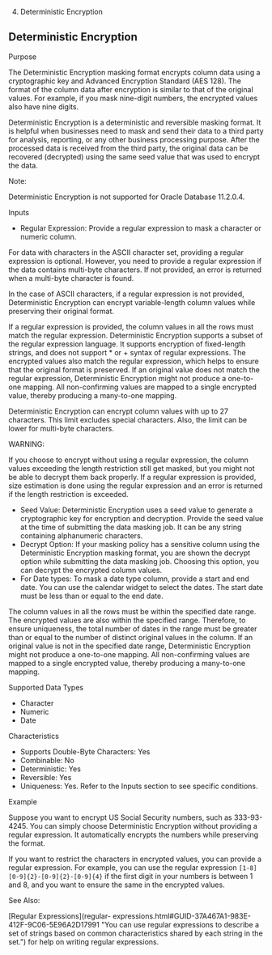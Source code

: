   4. Deterministic Encryption

## Deterministic Encryption

Purpose

The Deterministic Encryption masking format encrypts column data using a
cryptographic key and Advanced Encryption Standard (AES 128). The format of
the column data after encryption is similar to that of the original values.
For example, if you mask nine-digit numbers, the encrypted values also have
nine digits.

Deterministic Encryption is a deterministic and reversible masking format. It
is helpful when businesses need to mask and send their data to a third party
for analysis, reporting, or any other business processing purpose. After the
processed data is received from the third party, the original data can be
recovered (decrypted) using the same seed value that was used to encrypt the
data.

Note:

Deterministic Encryption is not supported for Oracle Database 11.2.0.4.

Inputs

  * Regular Expression: Provide a regular expression to mask a character or numeric column. 

For data with characters in the ASCII character set, providing a regular
expression is optional. However, you need to provide a regular expression if
the data contains multi-byte characters. If not provided, an error is returned
when a multi-byte character is found.

In the case of ASCII characters, if a regular expression is not provided,
Deterministic Encryption can encrypt variable-length column values while
preserving their original format.

If a regular expression is provided, the column values in all the rows must
match the regular expression. Deterministic Encryption supports a subset of
the regular expression language. It supports encryption of fixed-length
strings, and does not support * or + syntax of regular expressions. The
encrypted values also match the regular expression, which helps to ensure that
the original format is preserved. If an original value does not match the
regular expression, Deterministic Encryption might not produce a one-to-one
mapping. All non-confirming values are mapped to a single encrypted value,
thereby producing a many-to-one mapping.

Deterministic Encryption can encrypt column values with up to 27 characters.
This limit excludes special characters. Also, the limit can be lower for
multi-byte characters.

WARNING:

If you choose to encrypt without using a regular expression, the column values
exceeding the length restriction still get masked, but you might not be able
to decrypt them back properly. If a regular expression is provided, size
estimation is done using the regular expression and an error is returned if
the length restriction is exceeded.

  * Seed Value: Deterministic Encryption uses a seed value to generate a cryptographic key for encryption and decryption. Provide the seed value at the time of submitting the data masking job. It can be any string containing alphanumeric characters. 
  * Decrypt Option: If your masking policy has a sensitive column using the Deterministic Encryption masking format, you are shown the decrypt option while submitting the data masking job. Choosing this option, you can decrypt the encrypted column values. 
  * For Date types: To mask a date type column, provide a start and end date. You can use the calendar widget to select the dates. The start date must be less than or equal to the end date. 

The column values in all the rows must be within the specified date range. The
encrypted values are also within the specified range. Therefore, to ensure
uniqueness, the total number of dates in the range must be greater than or
equal to the number of distinct original values in the column. If an original
value is not in the specified date range, Deterministic Encryption might not
produce a one-to-one mapping. All non-confirming values are mapped to a single
encrypted value, thereby producing a many-to-one mapping.

Supported Data Types

  * Character
  * Numeric
  * Date

Characteristics

  * Supports Double-Byte Characters: Yes
  * Combinable: No
  * Deterministic: Yes
  * Reversible: Yes
  * Uniqueness: Yes. Refer to the Inputs section to see specific conditions.

Example

Suppose you want to encrypt US Social Security numbers, such as 333-93-4245.
You can simply choose Deterministic Encryption without providing a regular
expression. It automatically encrypts the numbers while preserving the format.

If you want to restrict the characters in encrypted values, you can provide a
regular expression. For example, you can use the regular expression
`[1-8][0-9]{2}-[0-9]{2}-[0-9]{4}` if the first digit in your numbers is
between 1 and 8, and you want to ensure the same in the encrypted values.

See Also:

[Regular Expressions](regular-
expressions.html#GUID-37A467A1-983E-412F-9C06-5E96A2D17991 "You can use
regular expressions to describe a set of strings based on common
characteristics shared by each string in the set.") for help on writing
regular expressions.
